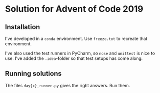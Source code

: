 # Solution for Advent of Code 2019

## Installation
I've developed in a `conda` environment. Use `freeze.txt` to recreate that environment.

I've also used the test runners in PyCharm, so `nose` and `unittest` is nice to use. I've added the `.idea`-folder so 
that test setups has come along. 

## Running solutions
The files `day{x}_runner.py` gives the right answers. Run them.  
